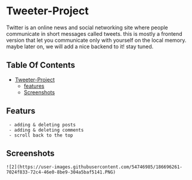 # Tweeter-Project
  Twitter is an online news and social networking site where people communicate in short messages called tweets.
  this is mostly a frontend version that let you communicate only with yourself on the local memory.
  maybe later on, we will add a nice backend to it! stay tuned.


## Table Of Contents
- [Tweeter-Project](#Tweeter-Project)
  * [features](#featurs)
  * [Screenshots](#screenshots)


## Featurs
     - adding & deleting posts
     - adding & deleting comments
     - scroll back to the top

## Screenshots
    ![2](https://user-images.githubusercontent.com/54746985/186696261-7024f833-72c4-46e0-8be9-304a5baf5141.PNG)


